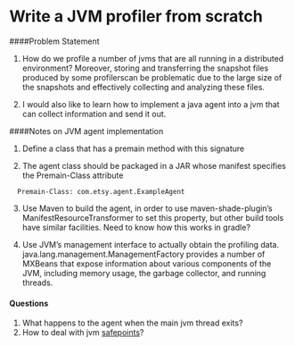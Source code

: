 # Write a JVM profiler from scratch

####Problem Statement

1) How do we profile a number of jvms that are all running in a distributed environment?   Moreover, storing and transferring the snapshot 
files produced by some profilerscan be problematic due to the large size of the snapshots and effectively collecting and analyzing these files.

2) I would also like to learn how to implement a java agent into a jvm that can collect information and send it out.


####Notes on JVM agent implementation

1) Define a class that has a premain method with this signature

2) The agent class should be packaged in a JAR whose manifest specifies the Premain-Class attribute
```shell
  Premain-Class: com.etsy.agent.ExampleAgent
```
3) Use Maven to build the agent, in order to use maven-shade-plugin’s ManifestResourceTransformer to set this property, 
but other build tools have similar facilities. Need to know how this works in gradle?

4) Use JVM’s management interface to actually obtain the profiling data.  java.lang.management.ManagementFactory provides a number of 
MXBeans that expose information about various components of the JVM, including memory usage, the garbage collector, and running threads.  

#### Questions
1. What happens to the agent when the main jvm thread exits? 
2. How to deal with jvm [safepoints](http://psy-lob-saw.blogspot.com/2014/03/where-is-my-safepoint.html)?

[](https://codeascraft.com/2015/01/14/introducing-statsd-jvm-profiler-a-jvm-profiler-for-hadoop/)


